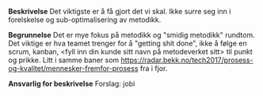 **Beskrivelse**
Det viktigste er å få gjort det vi skal. Ikke surre seg inn i forelskelse og sub-optimalisering av metodikk.

**Begrunnelse**
Det er mye fokus på metodikk og "smidig metodikk" rundtom. Det viktige er hva teamet trenger for å "getting shit done", ikke å følge en scrum, kanban, <fyll inn din kunde sitt navn på metodeverket sitt> til punkt og prikke.
Litt i samme baner som https://radar.bekk.no/tech2017/prosess-og-kvalitet/mennesker-fremfor-prosess fra i fjor.

**Ansvarlig for beskrivelse**
Forslag: jobi